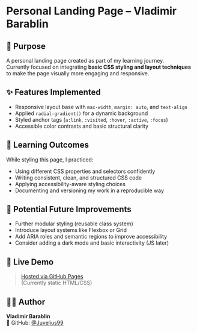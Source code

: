 # Personal Landing Page – Vladimir Barablin

## 📌 Purpose
A personal landing page created as part of my learning journey.  
Currently focused on integrating **basic CSS styling and layout techniques** to make the page visually more engaging and responsive.

## ✨ Features Implemented
- Responsive layout base with `max-width`, `margin: auto`, and `text-align`
- Applied `radial-gradient()` for a dynamic background
- Styled anchor tags (`a:link`, `:visited`, `:hover`, `:active`, `:focus`)
- Accessible color contrasts and basic structural clarity

## 🧠 Learning Outcomes
While styling this page, I practiced:
- Using different CSS properties and selectors confidently
- Writing consistent, clean, and structured CSS code
- Applying accessibility-aware styling choices
- Documenting and versioning my work in a reproducible way

## 🚀 Potential Future Improvements
- Further modular styling (reusable class system)
- Introduce layout systems like Flexbox or Grid
- Add ARIA roles and semantic regions to improve accessibility
- Consider adding a dark mode and basic interactivity (JS later)

## 🔗 Live Demo
> [Hosted via GitHub Pages](https://github.com/Juvelius99/...)  
(Currently static HTML/CSS)

## 👨‍💻 Author
**Vladimir Barablin**  
📍 GitHub: [@Juvelius99](https://github.com/Juvelius99)
